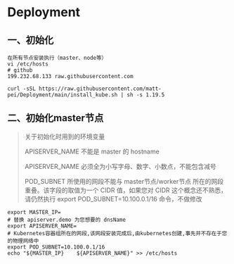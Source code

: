 # Deployment


## 一、初始化
```
在所有节点安装执行（master、node等）
vi /etc/hosts
# github
199.232.68.133 raw.githubusercontent.com

curl -sSL https://raw.githubusercontent.com/matt-pei/Deployment/main/install_kube.sh | sh -s 1.19.5
```

## 二、初始化master节点

> 关于初始化时用到的环境变量
>
> APISERVER_NAME 不能是 master 的 hostname
>
> APISERVER_NAME 必须全为小写字母、数字、小数点，不能包含减号
>
> POD_SUBNET 所使用的网段不能与 master节点/worker节点 所在的网段重叠。该字段的取值为一个 CIDR 值，如果您对 CIDR 这个概念还不熟悉，请仍然执行 export POD_SUBNET=10.100.0.1/16 命令，不做修改


```
export MASTER_IP=
# 替换 apiserver.demo 为您想要的 dnsName
export APISERVER_NAME=
# Kubernetes容器组所在的网段,该网段安装完成后,由kubernetes创建,事先并不存在于您的物理网络中
export POD_SUBNET=10.100.0.1/16
echo "${MASTER_IP}    ${APISERVER_NAME}" >> /etc/hosts

```


